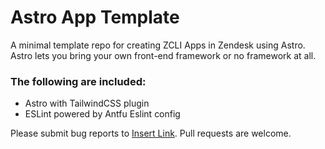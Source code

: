 # Astro App Template

A minimal template repo for creating ZCLI Apps in Zendesk using Astro. Astro lets you bring your own front-end framework or no framework at all.

### The following are included:

- Astro with TailwindCSS plugin
- ESLint powered by Antfu Eslint config

Please submit bug reports to [Insert Link](). Pull requests are welcome.
